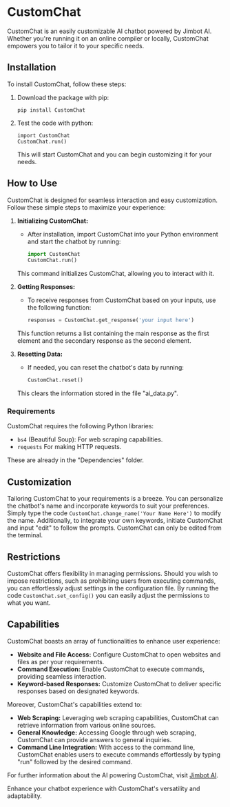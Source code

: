 # CustomChat

CustomChat is an easily customizable AI chatbot powered by Jimbot AI. Whether you're running it on an online compiler or locally, CustomChat empowers you to tailor it to your specific needs.

## Installation

To install CustomChat, follow these steps:

1. Download the package with pip:
   <pre><code>pip install CustomChat</code></pre>
   
2. Test the code with python:
   <pre><code>import CustomChat
   CustomChat.run()</code></pre>

   This will start CustomChat and you can begin customizing it for your needs.

## How to Use

CustomChat is designed for seamless interaction and easy customization. Follow these simple steps to maximize your experience:

1. **Initializing CustomChat:**
   - After installation, import CustomChat into your Python environment and start the chatbot by running:
     ```python
     import CustomChat
     CustomChat.run()
     ```
   This command initializes CustomChat, allowing you to interact with it.

2. **Getting Responses:**
   - To receive responses from CustomChat based on your inputs, use the following function:
     ```python
     responses = CustomChat.get_response('your input here')
     ```
   This function returns a list containing the main response as the first element and the secondary response as the second element.

3. **Resetting Data:**
   - If needed, you can reset the chatbot's data by running:
     ```python
     CustomChat.reset()
     ```
   This clears the information stored in the file "ai_data.py".

### Requirements

CustomChat requires the following Python libraries:
- `bs4` (Beautiful Soup): For web scraping capabilities.
- `requests` For making HTTP requests.

These are already in the "Dependencies" folder.

## Customization

Tailoring CustomChat to your requirements is a breeze. You can personalize the chatbot's name and incorporate keywords to suit your preferences. Simply type the code ```CustomChat.change_name('Your Name Here')```  to modify the name. Additionally, to integrate your own keywords, initiate CustomChat and input "edit" to follow the prompts. CustomChat can only be edited from the terminal.

## Restrictions

CustomChat offers flexibility in managing permissions. Should you wish to impose restrictions, such as prohibiting users from executing commands, you can effortlessly adjust settings in the configuration file. By running the code ```CustomChat.set_config()``` you can easily adjust the permissions to what you want.

## Capabilities

CustomChat boasts an array of functionalities to enhance user experience:

- **Website and File Access:** Configure CustomChat to open websites and files as per your requirements.
- **Command Execution:** Enable CustomChat to execute commands, providing seamless interaction.
- **Keyword-based Responses:** Customize CustomChat to deliver specific responses based on designated keywords.

Moreover, CustomChat's capabilities extend to:

- **Web Scraping:** Leveraging web scraping capabilities, CustomChat can retrieve information from various online sources.
- **General Knowledge:** Accessing Google through web scraping, CustomChat can provide answers to general inquiries.
- **Command Line Integration:** With access to the command line, CustomChat enables users to execute commands effortlessly by typing "run" followed by the desired command.

For further information about the AI powering CustomChat, visit [Jimbot AI](https://jb.mrpi314.com/ai).

Enhance your chatbot experience with CustomChat's versatility and adaptability.
